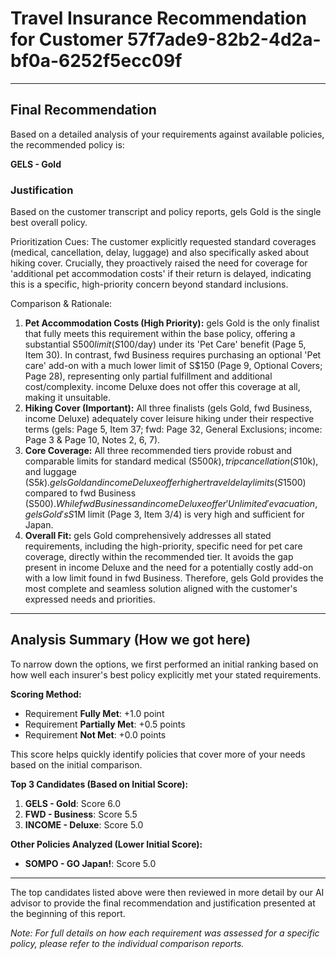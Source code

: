 # Travel Insurance Recommendation for Customer 57f7ade9-82b2-4d2a-bf0a-6252f5ecc09f

---

## Final Recommendation
Based on a detailed analysis of your requirements against available policies, the recommended policy is:

**GELS - Gold**

### Justification
Based on the customer transcript and policy reports, gels Gold is the single best overall policy. 

Prioritization Cues: The customer explicitly requested standard coverages (medical, cancellation, delay, luggage) and also specifically asked about hiking cover. Crucially, they proactively raised the need for coverage for 'additional pet accommodation costs' if their return is delayed, indicating this is a specific, high-priority concern beyond standard inclusions.

Comparison & Rationale:
1.  **Pet Accommodation Costs (High Priority):** gels Gold is the only finalist that fully meets this requirement within the base policy, offering a substantial S$500 limit (S$100/day) under its 'Pet Care' benefit (Page 5, Item 30). In contrast, fwd Business requires purchasing an optional 'Pet care' add-on with a much lower limit of S$150 (Page 9, Optional Covers; Page 28), representing only partial fulfillment and additional cost/complexity. income Deluxe does not offer this coverage at all, making it unsuitable.
2.  **Hiking Cover (Important):** All three finalists (gels Gold, fwd Business, income Deluxe) adequately cover leisure hiking under their respective terms (gels: Page 5, Item 37; fwd: Page 32, General Exclusions; income: Page 3 & Page 10, Notes 2, 6, 7).
3.  **Core Coverage:** All three recommended tiers provide robust and comparable limits for standard medical (S$500k), trip cancellation (S$10k), and luggage (S$5k). gels Gold and income Deluxe offer higher travel delay limits (S$1500) compared to fwd Business (S$500). While fwd Business and income Deluxe offer 'Unlimited' evacuation, gels Gold's S$1M limit (Page 3, Item 3/4) is very high and sufficient for Japan.
4.  **Overall Fit:** gels Gold comprehensively addresses all stated requirements, including the high-priority, specific need for pet care coverage, directly within the recommended tier. It avoids the gap present in income Deluxe and the need for a potentially costly add-on with a low limit found in fwd Business. Therefore, gels Gold provides the most complete and seamless solution aligned with the customer's expressed needs and priorities.

---

## Analysis Summary (How we got here)
To narrow down the options, we first performed an initial ranking based on how well each insurer's best policy explicitly met your stated requirements.

**Scoring Method:**
- Requirement **Fully Met**: +1.0 point
- Requirement **Partially Met**: +0.5 points
- Requirement **Not Met**: +0.0 points

This score helps quickly identify policies that cover more of your needs based on the initial comparison.

**Top 3 Candidates (Based on Initial Score):**
1. **GELS - Gold**: Score 6.0
2. **FWD - Business**: Score 5.5
3. **INCOME - Deluxe**: Score 5.0

**Other Policies Analyzed (Lower Initial Score):**
- **SOMPO - GO Japan!**: Score 5.0

---

The top candidates listed above were then reviewed in more detail by our AI advisor to provide the final recommendation and justification presented at the beginning of this report.

*Note: For full details on how each requirement was assessed for a specific policy, please refer to the individual comparison reports.*